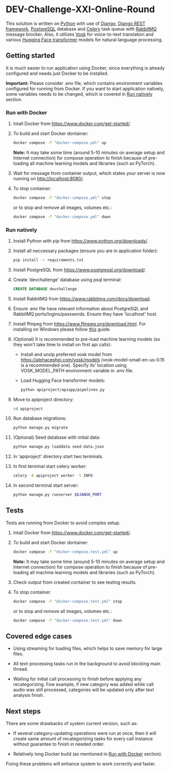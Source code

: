 # DEV-Challenge-XXI-Online-Round

This solution is written on [Python](https://www.python.org/) with use of [Django](https://www.djangoproject.com/), [Django REST framework](https://www.django-rest-framework.org/), [PostgreSQL](https://www.postgresql.org/) database and [Celery](https://docs.celeryq.dev/) task queue with [RabbitMQ](https://www.rabbitmq.com/) message brocker. Also, it utilizes [Vosk](https://alphacephei.com/vosk/) for voice-to-text translation and various [Hugging Face transformer](https://huggingface.co/docs/transformers/index) models for natural language processing.

## Getting started

It is much easier to run application using Docker, since everything is already configured and needs just Docker to be installed.

**Important:** Please consider .env file, which contains environment variables configured for running from Docker. If you want to start application natively, some variables needs to be changed, which is covered in [Run natively](#run-natively) section.

### Run with Docker

1. Intall Docker from <https://www.docker.com/get-started/>.

2. To build and start Docker dontainer:

    ``` bash
    docker compose -f "docker-compose.yml" up
    ```

    **Note:** It may take some time (around 5-10 minutes on average setup and Internet connection) for compose operation to finish because of pre-loading all machine learning models and libraries (such as PyTorch).

3. Wait for message from container output, which states your server is now running on <http://localhost:8080/>.

4. To stop container:

    ``` bash
    docker compose -f "docker-compose.yml" stop
    ```

    or to stop and remove all images, volumes etc.:

    ``` bash
    docker compose -f "docker-compose.yml" down
    ```

### Run natively

1. Install Python with pip from <https://www.python.org/downloads/>.

2. Install all neccessary packages (ensure you are in application folder):

    ``` bash
    pip install -r requirements.txt
    ```

3. Install PostgreSQL from <https://www.postgresql.org/download/>.

4. Create 'devchallenge' database using psql terminal:

    ``` sql
    CREATE DATABASE devchallenge
    ```

5. Install RabbitMQ from <https://www.rabbitmq.com/docs/download>.

6. Ensure .env file have relevant information about PostgreSQL and RabbitMQ ports/logins/passwords. Ensure they have 'localhost' host.

7. Install ffmpeg from <https://www.ffmpeg.org/download.html>. For installing on Windows please follow [this](https://phoenixnap.com/kb/ffmpeg-windows) guide.

8. (Optional) It is recommended to pre-load machine learning models (so they won't take time to install on first api calls):
    - Install and unzip preferred vosk model from <https://alphacephei.com/vosk/models> (vosk-model-small-en-us-0.15 is a recommended one). Specify its' location using VOSK_MODEL_PATH environment variable in .env file.
    - Load Hugging Face transformer models:

        ``` bash
        python apiproject/apiapp/pipelines.py
        ```

9. Move to apiproject directory:

    ``` bash
    cd apiproject
    ```

10. Run database migrations:

    ``` bash
    python manage.py migrate
    ```

11. (Optional) Seed database with initial data:

    ```bash
    python manage.py loaddata seed-data.json
    ```

12. In 'apiproject' directory start two terminals.

13. In first terminal start celery worker:

    ``` bash
    celery -A apiproject worker -l INFO
    ```

14. In second terminal start server:

    ``` bash
    python manage.py runserver $DJANGO_PORT
    ```

## Tests

Tests are running from Docker to avoid comples setup.

1. Intall Docker from <https://www.docker.com/get-started/>.

2. To build and start Docker dontainer:

    ``` bash
    docker compose -f "docker-compose.test.yml" up
    ```

    **Note:** It may take some time (around 5-10 minutes on average setup and Internet connection) for compose operation to finish because of pre-loading all machine learning models and libraries (such as PyTorch).

3. Check output from created container to see testing results.

4. To stop container:

    ``` bash
    docker compose -f "docker-compose.test.yml" stop
    ```

    or to stop and remove all images, volumes etc.:

    ``` bash
    docker compose -f "docker-compose.test.yml" down
    ```

## Covered edge cases

- Using streaming for loading files, which helps to save memory for large files.

- All text-processing tasks run in the background to avoid blocking main thread.

- Waiting for initial call processing to finish before applying any recategorizing. Fow example, if new category was added while call audio was still processed, categories will be updated only after text analysis finish.

## Next steps

There are some drawbacks of system current version, such as:

- If several category-updating operations were run at once, then it will create same amount of recategorizing tasks for every call instance without guarantee to finish in needed order.

- Relatively long Docker build (as mentioned in [Run with Docker](#run-with-docker) section).

Fixing these problems will enhance system to work correctly and faster.
